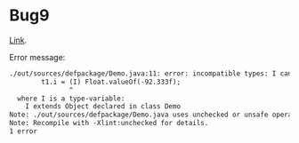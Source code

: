 # Bug9

[Link](https://github.com/skylot/jadx/issues/1855).

Error message:

``` txt
./out/sources/defpackage/Demo.java:11: error: incompatible types: I cannot be converted to Float
        t1.i = (I) Float.valueOf(-92.333f);
               ^
  where I is a type-variable:
    I extends Object declared in class Demo
Note: ./out/sources/defpackage/Demo.java uses unchecked or unsafe operations.
Note: Recompile with -Xlint:unchecked for details.
1 error
```
